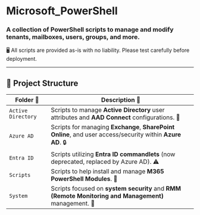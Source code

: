 # Microsoft_PowerShell  
### A collection of PowerShell scripts to manage and modify tenants, mailboxes, users, groups, and more.  
🖥️ All scripts are provided as-is with no liability. Please test carefully before deployment.

---

## 📂 **Project Structure**

| **Folder** 📁 | **Description** 📜 |
| --- | --- | 
| `Active Directory` | Scripts to manage **Active Directory** user attributes and **AAD Connect** configurations. 🔧 |
| `Azure AD` | Scripts for managing **Exchange**, **SharePoint Online**, and user access/security within **Azure AD**. 🔒 |
| `Entra ID` | Scripts utilizing **Entra ID commandlets** (now deprecated, replaced by Azure AD). ⚠️ |
| `Scripts` | Scripts to help install and manage **M365 PowerShell Modules**. 🔄 |
| `System` | Scripts focused on **system security** and **RMM (Remote Monitoring and Management)** management. 🔐 |
